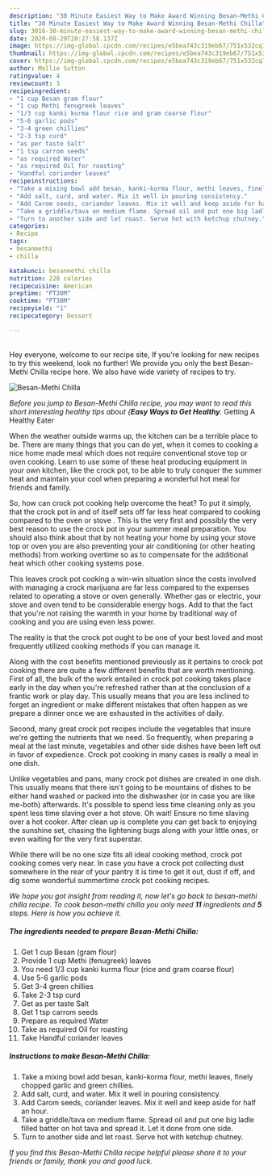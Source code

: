 ```yaml
---
description: "30 Minute Easiest Way to Make Award Winning Besan-Methi Chilla"
title: "30 Minute Easiest Way to Make Award Winning Besan-Methi Chilla"
slug: 3016-30-minute-easiest-way-to-make-award-winning-besan-methi-chilla
date: 2020-08-29T20:27:58.137Z
image: https://img-global.cpcdn.com/recipes/e5bea743c319eb67/751x532cq70/besan-methi-chilla-recipe-main-photo.jpg
thumbnail: https://img-global.cpcdn.com/recipes/e5bea743c319eb67/751x532cq70/besan-methi-chilla-recipe-main-photo.jpg
cover: https://img-global.cpcdn.com/recipes/e5bea743c319eb67/751x532cq70/besan-methi-chilla-recipe-main-photo.jpg
author: Mollie Sutton
ratingvalue: 4
reviewcount: 3
recipeingredient:
- "1 cup Besan gram flour"
- "1 cup Methi fenugreek leaves"
- "1/3 cup kanki kurma flour rice and gram coarse flour"
- "5-6 garlic pods"
- "3-4 green chillies"
- "2-3 tsp curd"
- "as per taste Salt"
- "1 tsp carrom seeds"
- "as required Water"
- "as required Oil for roasting"
- "Handful coriander leaves"
recipeinstructions:
- "Take a mixing bowl add besan, kanki-korma flour, methi leaves, finely chopped garlic and green chillies."
- "Add salt, curd, and water. Mix it well in pouring consistency."
- "Add Carom seeds, coriander leaves. Mix it well and keep aside for half an hour."
- "Take a griddle/tava on medium flame. Spread oil and put one big ladle filled batter on hot tava and spread it. Let it done from one side."
- "Turn to another side and let roast. Serve hot with ketchup chutney."
categories:
- Recipe
tags:
- besanmethi
- chilla

katakunci: besanmethi chilla 
nutrition: 228 calories
recipecuisine: American
preptime: "PT30M"
cooktime: "PT30M"
recipeyield: "1"
recipecategory: Dessert

---
```

<br>
Hey everyone, welcome to our recipe site, If you're looking for new recipes to try this weekend, look no further! We provide you only the best Besan-Methi Chilla recipe here. We also have wide variety of recipes to try.
<br>


![Besan-Methi Chilla](https://img-global.cpcdn.com/recipes/e5bea743c319eb67/751x532cq70/besan-methi-chilla-recipe-main-photo.jpg)

<i>Before you jump to Besan-Methi Chilla recipe, you may want to read this short interesting healthy tips about {<strong>Easy Ways to Get Healthy</strong>.</i>
Getting A Healthy Eater


When the weather outside warms up, the kitchen can be a terrible place to be. There are many things that you can do yet, when it comes to cooking a nice home made meal which does not require conventional stove top or oven cooking. Learn to use some of these heat producing equipment in your own kitchen, like the crock pot, to be able to truly conquer the summer heat and maintain your cool when preparing a wonderful hot meal for friends and family.

So, how can crock pot cooking help overcome the heat? To put it simply, that the crock pot in and of itself sets off far less heat compared to cooking compared to the oven or stove . This is the very first and possibly the very best reason to use the crock pot in your summer meal preparation. You should also think about that by not heating your home by using your stove top or oven you are also preventing your air conditioning (or other heating methods) from working overtime so as to compensate for the additional heat which other cooking systems pose.

This leaves crock pot cooking a win-win situation since the costs involved with managing a crock marijuana are far less compared to the expenses related to operating a stove or oven generally. Whether gas or electric, your stove and oven tend to be considerable energy hogs. Add to that the fact that you're not raising the warmth in your home by traditional way of cooking and you are using even less power.

 The reality is that the crock pot ought to be one of your best loved and most frequently utilized cooking methods if you can manage it.  



Along with the cost benefits mentioned previously as it pertains to crock pot cooking there are quite a few different benefits that are worth mentioning. First of all, the bulk of the work entailed in crock pot cooking takes place early in the day when you're refreshed rather than at the conclusion of a frantic work or play day. This usually means that you are less inclined to forget an ingredient or make different mistakes that often happen as we prepare a dinner once we are exhausted in the activities of daily.

Second, many great crock pot recipes include the vegetables that insure we're getting the nutrients that we need. So frequently, when preparing a meal at the last minute, vegetables and other side dishes have been left out in favor of expedience. Crock pot cooking in many cases is really a meal in one dish.

 Unlike vegetables and pans, many crock pot dishes are created in one dish. This usually means that there isn't going to be mountains of dishes to be either hand washed or packed into the dishwasher (or in case you are like me-both) afterwards. It's possible to spend less time cleaning only as you spent less time slaving over a hot stove. Oh wait! Ensure no time slaving over a hot cooker. After clean up is complete you can get back to enjoying the sunshine set, chasing the lightening bugs along with your little ones, or even waiting for the very first superstar.

While there will be no one size fits all ideal cooking method, crock pot cooking comes very near. In case you have a crock pot collecting dust somewhere in the rear of your pantry it is time to get it out, dust if off, and dig some wonderful summertime crock pot cooking recipes.


<i>We hope you got insight from reading it, now let's go back to besan-methi chilla recipe. To cook besan-methi chilla you only need <strong>11</strong> ingredients and <strong>5</strong> steps. Here is how you achieve it.
</i>

##### The ingredients needed to prepare Besan-Methi Chilla:

1. Get 1 cup Besan (gram flour)
1. Provide 1 cup Methi (fenugreek) leaves
1. You need 1/3 cup kanki kurma flour (rice and gram coarse flour)
1. Use 5-6 garlic pods
1. Get 3-4 green chillies
1. Take 2-3 tsp curd
1. Get as per taste Salt
1. Get 1 tsp carrom seeds
1. Prepare as required Water
1. Take as required Oil for roasting
1. Take Handful coriander leaves


##### Instructions to make Besan-Methi Chilla:

1. Take a mixing bowl add besan, kanki-korma flour, methi leaves, finely chopped garlic and green chillies.
1. Add salt, curd, and water. Mix it well in pouring consistency.
1. Add Carom seeds, coriander leaves. Mix it well and keep aside for half an hour.
1. Take a griddle/tava on medium flame. Spread oil and put one big ladle filled batter on hot tava and spread it. Let it done from one side.
1. Turn to another side and let roast. Serve hot with ketchup chutney.




<i>If you find this Besan-Methi Chilla recipe helpful please share it to your friends or family, thank you and good luck.</i>
